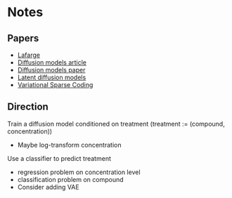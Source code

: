 # Notes

## Papers
* [Lafarge](http://proceedings.mlr.press/v102/lafarge19a/lafarge19a.pdf)
* [Diffusion models article](https://lilianweng.github.io/posts/2021-07-11-diffusion-models/)
* [Diffusion models paper](https://arxiv.org/pdf/2006.11239.pdf)
* [Latent diffusion models](https://arxiv.org/pdf/2112.10752.pdf)
* [Variational Sparse Coding](https://openreview.net/pdf?id=SkeJ6iR9Km)

## Direction
Train a diffusion model conditioned on treatment (treatment := (compound, concentration))
- Maybe log-transform concentration 

Use a classifier to predict treatment
- regression problem on concentration level
- classification problem on compound
- Consider adding VAE
